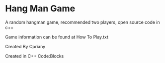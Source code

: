 # Hang Man Game
A random hangman game, recommended two players, open source code in c++

Game information can be found at How To Play.txt

Created By Cpriany 

Created in C++ Code:Blocks
